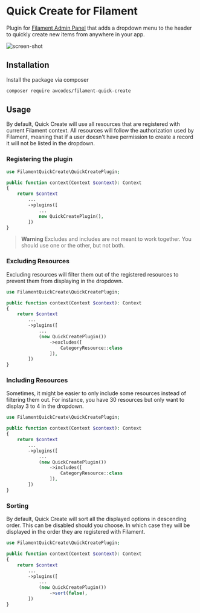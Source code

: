 # Quick Create for Filament

Plugin for [Filament Admin Panel](https://filamentphp.com) that adds a dropdown menu to the header to quickly create new items from anywhere in your app.

![screen-shot](https://user-images.githubusercontent.com/3596800/218512680-6515eddb-cddf-49b3-a4f1-af549b7f6cb6.jpg)

## Installation

Install the package via composer

```bash
composer require awcodes/filament-quick-create
```

## Usage

By default, Quick Create will use all resources that are registered with current Filament context. All resources will follow the authorization used by Filament, meaning that if a user doesn't have permission to create a record it will not be listed in the dropdown.

### Registering the plugin

```php
use FilamentQuickCreate\QuickCreatePlugin;

public function context(Context $context): Context
{
    return $context
        ...
        ->plugins([
            ...
            new QuickCreatePlugin(),
        ])
}
```

> **Warning**
> Excludes and includes are not meant to work together. You should use one or the other, but not both.

### Excluding Resources

Excluding resources will filter them out of the registered resources to prevent them from displaying in the dropdown.

```php
use FilamentQuickCreate\QuickCreatePlugin;

public function context(Context $context): Context
{
    return $context
        ...
        ->plugins([
            ...
            (new QuickCreatePlugin())
                ->excludes([
                    CategoryResource::class
                ]),
        ])
}
```

### Including Resources

Sometimes, it might be easier to only include some resources instead of filtering them out. For instance, you have 30 resources but only want to display 3 to 4 in the dropdown.

```php
use FilamentQuickCreate\QuickCreatePlugin;

public function context(Context $context): Context
{
    return $context
        ...
        ->plugins([
            ...
            (new QuickCreatePlugin())
                ->includes([
                    CategoryResource::class
                ]),
        ])
}
```

### Sorting

By default, Quick Create will sort all the displayed options in descending order. This can be disabled should you choose. In which case they will be displayed in the order they are registered with Filament.

```php
use FilamentQuickCreate\QuickCreatePlugin;

public function context(Context $context): Context
{
    return $context
        ...
        ->plugins([
            ...
            (new QuickCreatePlugin())
                ->sort(false),
        ])
}
```
